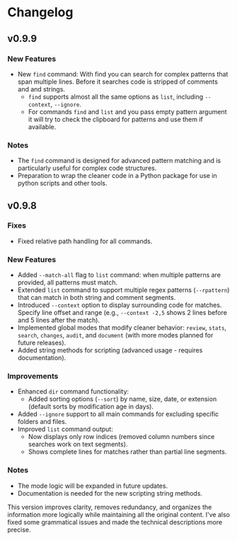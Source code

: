 # Changelog

## v0.9.9

### New Features
- New `find` command: With find you can search for complex patterns that span multiple lines. Before it searches code is stripped of comments and and strings.
  - `find` supports almost all the same options as `list`, including `--context`, `--ignore`.
  - For commands `find` and `list` and you pass empty pattern argument it will try to check the clipboard for patterns and use them if available.

### Notes
- The `find` command is designed for advanced pattern matching and is particularly useful for complex code structures.
- Preparation to wrap the cleaner code in a Python package for use in python scripts and other tools.

## v0.9.8

### Fixes
- Fixed relative path handling for all commands.

### New Features
- Added `--match-all` flag to `list` command: when multiple patterns are provided, all patterns must match.
- Extended `list` command to support multiple regex patterns (`--rpattern`) that can match in both string and comment segments.
- Introduced `--context` option to display surrounding code for matches. Specify line offset and range (e.g., `--context -2,5` shows 2 lines before and 5 lines after the match).
- Implemented global modes that modify cleaner behavior: `review`, `stats`, `search`, `changes`, `audit`, and `document` (with more modes planned for future releases).
- Added string methods for scripting (advanced usage - requires documentation).

### Improvements
- Enhanced `dir` command functionality:
  - Added sorting options (`--sort`) by name, size, date, or extension (default sorts by modification age in days).
- Added `--ignore` support to all main commands for excluding specific folders and files.
- Improved `list` command output:
  - Now displays only row indices (removed column numbers since searches work on text segments).
  - Shows complete lines for matches rather than partial line segments.

### Notes
- The mode logic will be expanded in future updates.
- Documentation is needed for the new scripting string methods.

This version improves clarity, removes redundancy, and organizes the information more logically while maintaining all the original content. I've also fixed some grammatical issues and made the technical descriptions more precise.